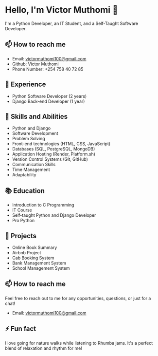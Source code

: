 # Hello, I'm Victor Muthomi 👋

I'm a Python Developer, an IT Student, and a Self-Taught Software Developer.

## 📫 How to reach me
- Email: victormuthomi100@gmail.com
- Github: Victor Muthomi
- Phone Number: +254 758 40 72 85 

## 💼 Experience
- Python Software Developer (2 years)
- Django Back-end Developer (1 year)

## 🌱 Skills and Abilities
- Python and Django
- Software Development
- Problem Solving
- Front-end technologies (HTML, CSS, JavaScript)
- Databases (SQL, PostgreSQL, MongoDB)
- Application Hosting (Render, Platform.sh)
- Version Control Systems (Git, GitHub)
- Communication Skills
- Time Management
- Adaptability

## 📚 Education
- Introduction to C Programming
- IT Course
- Self-taught Python and Django Developer
- Pro Python

## 🚀 Projects
- Online Book Summary
- Airbnb Project
- Cab Booking System
- Bank Management System
- School Management System


## 📫 How to reach me
Feel free to reach out to me for any opportunities, questions, or just for a chat!

- Email: victormuthomi100@gmail.com

## ⚡ Fun fact
I love going for nature walks while listening to Rhumba jams. It's a perfect blend of relaxation and rhythm for me!

<!---
Victormuthomi/Victormuthomi is a ✨ special ✨ repository because its `README.md` (this file) appears on your GitHub profile.
You can click the Preview link to take a look at your changes.
--->
